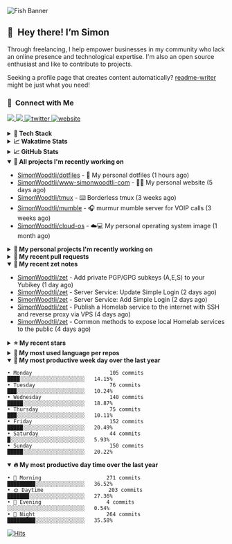 ![Fish Banner](assets/fish.webp)

## 👋 &nbsp;Hey there! I’m Simon

Through freelancing, I help empower businesses in my community who lack
an online presence and technological expertise. I'm also an open source
enthusiast and like to contribute to projects.

Seeking a profile page that creates content automatically?
[readme-writer] might be just what you need!

### 🤝 &nbsp;Connect with Me

<div align="left">
<a href="https://linkedin.com/in/simonwoodtli" target="_blank">
<img src="https://img.shields.io/badge/linkedin-1E77B5?style=for-the-badge&logo=linkedin&logoColor=white alt=linkedin" />
</a>
<a href="https://github.com/simonwoodtli" target="_blank">
<img src="https://img.shields.io/badge/github-24292E?style=for-the-badge&logo=github&logoColor=white alt=github" />
</a>
<a href="https://twitter.com/simonwoodtlidev" target="_blank">
<img src="https://img.shields.io/badge/twitter-26a7de?style=for-the-badge&logo=twitter&logoColor=white" alt="twitter"/>
</a>
<a href="https://simonwoodtli.com" target="_blank">
<img src="https://img.shields.io/badge/website-E2925F?style=for-the-badge&logo=google-chrome&logoColor=white" alt="website"/>
</a>
</div>
<br/>


<details>
  <summary><b>🧰 Tech Stack</b></summary>
  <div align="center">
  <a href="https://skillicons.dev" target="_blank">
  <img src="https://skillicons.dev/icons?i=js,html,css,bash,python,go,postgresql,docker,vim,linux" alt="JavaScript, HTML, CSS, Bash, Python, Go, PostgreSQL, Docker, Vim,
  Linux">
  </a>
  </div>
</details>

<details>
  <summary><b>📈 Wakatime Stats</b></summary>
  <p align="center"><a href="https://wakatime.com/@SimonWoodtli">
  <img align="center" width="400" height="300" src="https://wakatime.com/share/@SimonWoodtli/7761bcef-e104-47d9-912a-dfd6bf08868b.svg" />
  </a>
  <a href="https://wakatime.com/@SimonWoodtli">
  <img align="center" width="400" height="300" src="https://wakatime.com/share/@SimonWoodtli/341953df-6a40-47b7-8220-ace4eabe0a17.svg" />
  </a></p>

  <h4><b>💬 I've been working with the following languages over the last 7 days</b></h4>

```
• Markdown                       19 hrs 14 mins                 █████████████████████░░░░   83.3%
• HTML                           1 hr 12 mins                   █░░░░░░░░░░░░░░░░░░░░░░░░   5.21%
• YAML                           50 mins                        █░░░░░░░░░░░░░░░░░░░░░░░░   3.67%
• JavaScript                     49 mins                        █░░░░░░░░░░░░░░░░░░░░░░░░   3.54%
• Text                           22 mins                        ░░░░░░░░░░░░░░░░░░░░░░░░░   1.64%
• sh                             13 mins                        ░░░░░░░░░░░░░░░░░░░░░░░░░   0.98%
• Bash                           7 mins                         ░░░░░░░░░░░░░░░░░░░░░░░░░   0.55%
• conf                           5 mins                         ░░░░░░░░░░░░░░░░░░░░░░░░░   0.43%
• Dockerfile                     4 mins                         ░░░░░░░░░░░░░░░░░░░░░░░░░   0.34%
• JSON                           2 mins                         ░░░░░░░░░░░░░░░░░░░░░░░░░   0.17%
• CSS                            1 min                          ░░░░░░░░░░░░░░░░░░░░░░░░░   0.13%
• zip                            0 secs                         ░░░░░░░░░░░░░░░░░░░░░░░░░   0.05%
• Other                          0 secs                         ░░░░░░░░░░░░░░░░░░░░░░░░░   0%
```

  <h4>👷 I've been working on the following projects over the last 7 days</h4>

```
• zet                            13 hrs 49 mins                 ███████████████░░░░░░░░░░   59.81%
• Unknown Project                5 hrs 22 mins                  ██████░░░░░░░░░░░░░░░░░░░   23.29%
• simonwoodtli.com               2 hrs 40 mins                  ███░░░░░░░░░░░░░░░░░░░░░░   11.55%
• Private                        32 mins                        █░░░░░░░░░░░░░░░░░░░░░░░░   2.36%
• dotfiles                       19 mins                        ░░░░░░░░░░░░░░░░░░░░░░░░░   1.39%
• cloud-os                       12 mins                        ░░░░░░░░░░░░░░░░░░░░░░░░░   0.93%
• workspace-alpine               9 mins                         ░░░░░░░░░░░░░░░░░░░░░░░░░   0.67%
```

  <h4><b>🛠️ I've been working with the following editors over the last 7 days</b></h4>

```
• Vim                            23 hrs 6 mins                  █████████████████████████   100%
```

  <h4><b>💻 I've been working with the following operating systems over the last 7 days</b></h4>

```
• Linux                          23 hrs 6 mins                  █████████████████████████   100%
```

</details>

<details>
  <summary><b>📈 GitHub Stats</b></summary>
  <div align="center">
  <a href="https://github.com/anuraghazra/github-readme-stats"> 
  <img src="https://github-readme-stats.vercel.app/api?username=simonwoodtli&theme=onedark&show_icons=true&hide_rank=true&custom_title=Stats&count_private=true&hide_border=true&hide=issues&line_height=24&bg_color=0d1117" alt="Github Stats">
  <img src="https://github-readme-stats.vercel.app/api/top-langs/?username=simonwoodtli&layout=compact&theme=onedark&count_private=true&hide_border=true&bg_color=0d1117" alt="Top Langs">
  </a>
  </div>
</details>

<details open="">
  <summary><b>👷 All projects I'm recently working on</b></summary>

* [SimonWoodtli/dotfiles](https://github.com/SimonWoodtli/dotfiles) - 🏡 My personal dotfiles (1 hours ago)
* [SimonWoodtli/www-simonwoodtli-com](https://github.com/SimonWoodtli/www-simonwoodtli-com) - 👨‍💻 My personal website (5 days ago)
* [SimonWoodtli/tmux](https://github.com/SimonWoodtli/tmux) - ⌨️ Borderless tmux (3 weeks ago)
* [SimonWoodtli/mumble](https://github.com/SimonWoodtli/mumble) - 🎧 murmur mumble server for VOIP calls (3 weeks ago)
* [SimonWoodtli/cloud-os](https://github.com/SimonWoodtli/cloud-os) - ☁️💻 My personal operating system image (1 month ago)

</details>
<details>
  <summary><b>🌱 My personal projects I'm recently working on</b></summary>

* [SimonWoodtli/dotfiles](https://github.com/SimonWoodtli/dotfiles) - 🏡 My personal dotfiles (1 hours ago)
* [SimonWoodtli/www-simonwoodtli-com](https://github.com/SimonWoodtli/www-simonwoodtli-com) - 👨‍💻 My personal website (5 days ago)
* [SimonWoodtli/tmux](https://github.com/SimonWoodtli/tmux) - ⌨️ Borderless tmux (3 weeks ago)
* [SimonWoodtli/mumble](https://github.com/SimonWoodtli/mumble) - 🎧 murmur mumble server for VOIP calls (3 weeks ago)
* [SimonWoodtli/cloud-os](https://github.com/SimonWoodtli/cloud-os) - ☁️💻 My personal operating system image (1 month ago)

</details>
<details>
  <summary><b>🔨 My recent pull requests</b></summary>

* [feat: add wireguard-generate-keys script](https://github.com/SimonWoodtli/dotfiles-old/pull/14) on [SimonWoodtli/dotfiles-old](https://github.com/SimonWoodtli/dotfiles-old) (17 months ago)
* [feat: add video-to-gif script](https://github.com/SimonWoodtli/dotfiles-old/pull/13) on [SimonWoodtli/dotfiles-old](https://github.com/SimonWoodtli/dotfiles-old) (17 months ago)
* [feat: add spoof-mac-linux script](https://github.com/SimonWoodtli/dotfiles-old/pull/12) on [SimonWoodtli/dotfiles-old](https://github.com/SimonWoodtli/dotfiles-old) (17 months ago)
* [feat: add sp-tmux script](https://github.com/SimonWoodtli/dotfiles-old/pull/11) on [SimonWoodtli/dotfiles-old](https://github.com/SimonWoodtli/dotfiles-old) (17 months ago)
* [feat: add sp script](https://github.com/SimonWoodtli/dotfiles-old/pull/10) on [SimonWoodtli/dotfiles-old](https://github.com/SimonWoodtli/dotfiles-old) (17 months ago)

</details>
<details open="">
  <summary><b>📝 My recent zet notes</b></summary>

* [SimonWoodtli/zet](https://github.com/SimonWoodtli/zet/tree/2fdb7a1889f16dbed642b1af1f1a48b110c4dafc/20240205234225) - Add private PGP/GPG subkeys (A,E,S) to your Yubikey (1 day ago)
* [SimonWoodtli/zet](https://github.com/SimonWoodtli/zet/tree/1623456800f79cd0eca90f8ca0c56c1cf608fe5e/20240204194240) - Server Service: Update Simple Login (2 days ago)
* [SimonWoodtli/zet](https://github.com/SimonWoodtli/zet/tree/fd8a106b3662a107cbafca0b8ec6d0e6c2285b42/20240202162304) - Server Service: Add Simple Login (2 days ago)
* [SimonWoodtli/zet](https://github.com/SimonWoodtli/zet/tree/ff12638c33a6f133ad0c982d437b73f6b52933ff/20240202132409) - Publish a Homelab service to the internet with SSH and reverse proxy via VPS (4 days ago)
* [SimonWoodtli/zet](https://github.com/SimonWoodtli/zet/tree/63de18254920e9c0c2b3d6f33033336e1e31c88f/20240201232741) - Common methods to expose local Homelab services to the public (4 days ago)

</details>
<details>
  <summary><b>⭐ My recent stars</b></summary>

* [simple-login/app](https://github.com/simple-login/app) - The SimpleLogin back-end and web app (4 days ago)
* [progit/progit2](https://github.com/progit/progit2) - Pro Git 2nd Edition (1 week ago)
* [MichaIng/DietPi](https://github.com/MichaIng/DietPi) - Lightweight justice for your single-board computer! (3 weeks ago)
* [mumble-voip/mumble](https://github.com/mumble-voip/mumble) - Mumble is an open-source, low-latency, high quality voice chat software. (3 weeks ago)
* [bigskysoftware/htmx](https://github.com/bigskysoftware/htmx) - </> htmx - high power tools for HTML (2 months ago)

</details>
<details>
  <summary><b>💬 My most used language per repos</b></summary>

```
• Shell                          16 repos                       ███████████████████░░░░░░   76.19%
• JavaScript                     1 repo                         █░░░░░░░░░░░░░░░░░░░░░░░░   4.76%
• CSS                            2 repos                        ██░░░░░░░░░░░░░░░░░░░░░░░   9.52%
• Nix                            1 repo                         █░░░░░░░░░░░░░░░░░░░░░░░░   4.76%
• HTML                           1 repo                         █░░░░░░░░░░░░░░░░░░░░░░░░   4.76%
```

</details>
<details open="">
  <summary><b>📆 My most productive week day over the last year</b></summary>

```
• Monday                         105 commits                    ████░░░░░░░░░░░░░░░░░░░░░   14.15%
• Tuesday                        76 commits                     ███░░░░░░░░░░░░░░░░░░░░░░   10.24%
• Wednesday                      140 commits                    █████░░░░░░░░░░░░░░░░░░░░   18.87%
• Thursday                       75 commits                     ███░░░░░░░░░░░░░░░░░░░░░░   10.11%
• Friday                         152 commits                    █████░░░░░░░░░░░░░░░░░░░░   20.49%
• Saturday                       44 commits                     █░░░░░░░░░░░░░░░░░░░░░░░░   5.93%
• Sunday                         150 commits                    █████░░░░░░░░░░░░░░░░░░░░   20.22%
```

</details>
<details open="">
  <summary><b>🔥 My most productive day time over the last year</b></summary>

```
• 🌅 Morning                     271 commits                    █████████░░░░░░░░░░░░░░░░   36.52%
• 🌞 Daytime                     203 commits                    ███████░░░░░░░░░░░░░░░░░░   27.36%
• 🌇 Evening                     4 commits                      ░░░░░░░░░░░░░░░░░░░░░░░░░   0.54%
• 🌃 Night                       264 commits                    █████████░░░░░░░░░░░░░░░░   35.58%
```

</details>

[![Hits](https://hits.seeyoufarm.com/api/count/incr/badge.svg?url=https%3A%2F%2Fgithub.com%2Fsimonwoodtli&count_bg=%23689D6A&title_bg=%23282828&icon=&icon_color=%23E7E7E7&title=views+%28today+%2F+total%29&edge_flat=false)](https://hits.seeyoufarm.com)

[readme-writer]: <https://github.com/SimonWoodtli/readme-writer>
